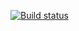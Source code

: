[![Build status](https://ci.appveyor.com/api/projects/status/dn44exacdghkq801/branch/main?svg=true)](https://ci.appveyor.com/project/YuriShornikov/getlevel-udg8m/branch/main)
